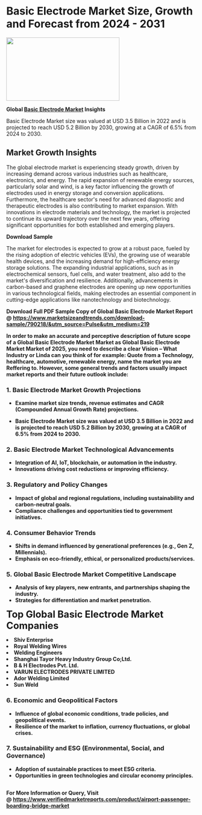 <H1>Basic Electrode Market Size, Growth and Forecast from 2024 - 2031</H1><img class="aligncenter size-medium wp-image-584254" src="https://thirdeyenews.in/wp-content/uploads/2024/09/Global-Market-Research-300x168.jpeg" alt="" width="300" height="168" /><p><strong>Global&nbsp;<a href="https://www.marketsizeandtrends.com/download-sample/790218/&amp;utm_source=Pulse&amp;utm_medium=219">Basic Electrode Market</a> Insights</strong></p><p>Basic Electrode Market size was valued at USD 3.5 Billion in 2022 and is projected to reach USD 5.2 Billion by 2030, growing at a CAGR of 6.5% from 2024 to 2030.</p><p><h2>Market Growth Insights</h2> <p>The global electrode market is experiencing steady growth, driven by increasing demand across various industries such as healthcare, electronics, and energy. The rapid expansion of renewable energy sources, particularly solar and wind, is a key factor influencing the growth of electrodes used in energy storage and conversion applications. Furthermore, the healthcare sector's need for advanced diagnostic and therapeutic electrodes is also contributing to market expansion. With innovations in electrode materials and technology, the market is projected to continue its upward trajectory over the next few years, offering significant opportunities for both established and emerging players.</p> <p><strong>Download Sample</strong></p> <p>The market for electrodes is expected to grow at a robust pace, fueled by the rising adoption of electric vehicles (EVs), the growing use of wearable health devices, and the increasing demand for high-efficiency energy storage solutions. The expanding industrial applications, such as in electrochemical sensors, fuel cells, and water treatment, also add to the market's diversification and resilience. Additionally, advancements in carbon-based and graphene electrodes are opening up new opportunities in various technological fields, making electrodes an essential component in cutting-edge applications like nanotechnology and biotechnology.</p> <p><strong></p><p><span class=""><strong>Download Full PDF Sample Copy of Global Basic Electrode Market Report</strong> @ <a href="https://www.marketsizeandtrends.com/download-sample/790218/&amp;utm_source=Pulse&amp;utm_medium=219" target="_blank">https://www.marketsizeandtrends.com/download-sample/790218/&amp;utm_source=Pulse&amp;utm_medium=219</a></span></p><p>In order to make an accurate and perceptive description of future scope of a Global&nbsp;Basic Electrode Market Market as Global&nbsp;Basic Electrode Market Market of 2025, you need to describe a clear Vision &ndash; What Industry or Linda can you think of for example: Quote from a Technology, healthcare, automotive, renewable energy, name the market you are Reffering to. However, some general trends and factors usually impact market reports and their future outlook include:</p><h3>1.&nbsp;<strong>Basic Electrode Market Growth Projections</strong></h3><ul><li>Examine market size trends, revenue estimates and CAGR (Compounded Annual Growth Rate) projections.</li><li><p>Basic Electrode Market size was valued at USD 3.5 Billion in 2022 and is projected to reach USD 5.2 Billion by 2030, growing at a CAGR of 6.5% from 2024 to 2030.</p></li></ul><h3>2.&nbsp;<strong>Basic Electrode Market Technological Advancements</strong></h3><ul><li>Integration of AI, IoT, blockchain, or automation in the industry.</li><li>Innovations driving cost reductions or improving efficiency.</li></ul><h3>3.&nbsp;<strong>Regulatory and Policy Changes</strong></h3><ul><li>Impact of global and regional regulations, including sustainability and carbon-neutral goals.</li><li>Compliance challenges and opportunities tied to government initiatives.</li></ul><h3>4.&nbsp;<strong>Consumer Behavior Trends</strong></h3><ul><li>Shifts in demand influenced by generational preferences (e.g., Gen Z, Millennials).</li><li>Emphasis on eco-friendly, ethical, or personalized products/services.</li></ul><h3>5.&nbsp;<strong>Global Basic Electrode Market Competitive Landscape</strong></h3><ul><li>Analysis of key players, new entrants, and partnerships shaping the industry.</li><li>Strategies for differentiation and market penetration.</li></ul><p data-pm-slice="1 1 []"><span style="color: inherit; font-family: inherit; font-size: 25px;">Top Global Basic Electrode Market Companies</span></p><div class="" data-test-id=""><p><li>Shiv Enterprise</li><li> Royal Welding Wires</li><li> Welding Engineers</li><li> Shanghai Tayor Heavy Industry Group Co;Ltd.</li><li> B & H Electrodes Pvt. Ltd.</li><li> VARUN ELECTRODES PRIVATE LIMITED</li><li> Ador Welding Limited</li><li> Sun Weld</li></p></div><h3>6.&nbsp;<strong>Economic and Geopolitical Factors</strong></h3><ul><li>Influence of global economic conditions, trade policies, and geopolitical events.</li><li>Resilience of the market to inflation, currency fluctuations, or global crises.</li></ul><h3>7.&nbsp;<strong>Sustainability and ESG (Environmental, Social, and Governance)</strong></h3><ul><li>Adoption of sustainable practices to meet ESG criteria.</li><li>Opportunities in green technologies and circular economy principles.</li></ul><h2><strong style="font-size: 14px;">For More Information or Query, Visit @&nbsp;</strong><a style="background-color: #ffffff; font-size: 14px;" href="https://www.marketsizeandtrends.com/report/basic-electrode-market/" target="_blank">https://www.verifiedmarketreports.com/product/airport-passenger-boarding-bridge-market</a></h2>
